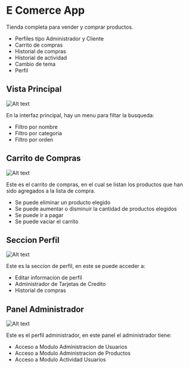 
# E Comerce App

Tienda completa para vender y comprar productos.

- Perfiles tipo Administrador y Cliente
- Carrito de compras
- Historial de compras
- Historial de actividad
- Cambio de tema
- Perfil

## Vista Principal

![Alt text](https://i.ibb.co/kyJF1Y9/Screenshot-1.png "This is some image...")

En la interfaz principal, hay un menu para filtar la busqueda:

- Filtro por nombre
- Filtro por categoria
- Filtro por orden

## Carrito de Compras

![Alt text](https://i.ibb.co/HX3jtfq/Screenshot-2.png "This is some image...")

Este es el carrito de compras, en el cual se listan los productos que han sido agregados a la lista de compra.

- Se puede eliminar un producto elegido
- Se puede aumentar o disminuir la cantidad de productos elegidos
- Se puede ir a pagar
- Se puede vaciar el carrito

## Seccion Perfil

![Alt text](https://i.ibb.co/pXvSzmx/Screenshot-4.png "This is some image...")

Este es la seccion de perfil, en este se puede acceder a:

- Editar informacion de perfil
- Administrador de Tarjetas de Credito
- Historial de compras


## Panel Administrador

![Alt text](https://i.ibb.co/dL60Hbt/Screenshot-5.png "This is some image...")

Este es el perfil administrador, en este panel el administrador tiene:

- Acceso a Modulo Administracion de Usuarios
- Acceso a Modulo Administracion de Productos
- Acceso a Modulo Actividad Usuarios
